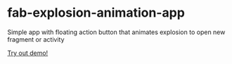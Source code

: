 # fab-explosion-animation-app
Simple app with floating action button that animates explosion to open new fragment or activity

<a href="https://github.com/raheemadamboev/fab-explosion-animation-app/blob/master/app-debug.apk">Try out demo!</a>
